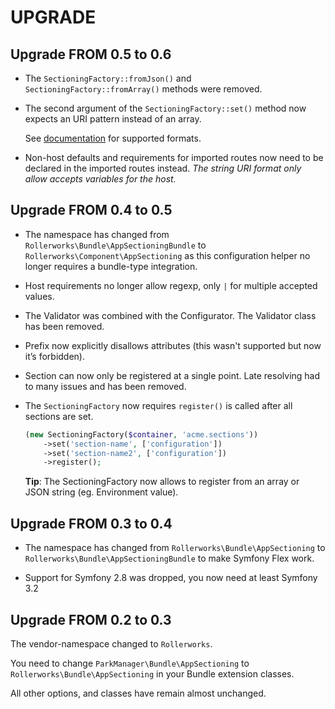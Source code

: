 UPGRADE
=======

## Upgrade FROM 0.5 to 0.6

* The `SectioningFactory::fromJson()` and `SectioningFactory::fromArray()`
  methods were removed.
  
* The second argument of the `SectioningFactory::set()` method now expects 
  an URI pattern instead of an array. 
  
  See [documentation](docs/index.md) for supported formats.
  
* Non-host defaults and requirements for imported routes now need to be
  declared in the imported routes instead. _The string URI format only
  allow accepts variables for the host._

## Upgrade FROM 0.4 to 0.5

* The namespace has changed from `Rollerworks\Bundle\AppSectioningBundle`
  to `Rollerworks\Component\AppSectioning` as this configuration helper
  no longer requires a bundle-type integration.

* Host requirements no longer allow regexp, only `|` for multiple accepted values.
  
* The Validator was combined with the Configurator. The Validator class
  has been removed.

* Prefix now explicitly disallows attributes (this wasn't supported but 
  now it’s forbidden).
  
* Section can now only be registered at a single point.
  Late resolving had to many issues and has been removed.
  
* The `SectioningFactory` now requires `register()` is called after all
  sections are set.
  
  ```php
  (new SectioningFactory($container, 'acme.sections'))
      ->set('section-name', ['configuration'])
      ->set('section-name2', ['configuration'])
      ->register();
  ```
  
  **Tip**: The SectioningFactory now allows to register from an array 
  or JSON string (eg. Environment value).

## Upgrade FROM 0.3 to 0.4

* The namespace has changed from `Rollerworks\Bundle\AppSectioning`
  to `Rollerworks\Bundle\AppSectioningBundle` to make Symfony Flex work.
  
* Support for Symfony 2.8 was dropped, you now need at least Symfony 3.2

## Upgrade FROM 0.2 to 0.3

The vendor-namespace changed to `Rollerworks`.

You need to change `ParkManager\Bundle\AppSectioning`
to `Rollerworks\Bundle\AppSectioning` in your Bundle extension
classes.

All other options, and classes have remain almost unchanged.
